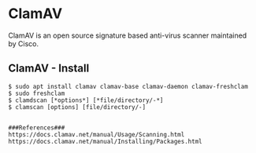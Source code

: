 ClamAV 
=====

ClamAV is an open source signature based anti-virus scanner maintained by Cisco.     

ClamAV - Install
----------------

    $ sudo apt install clamav clamav-base clamav-daemon clamav-freshclam
    $ sudo freshclam
    $ clamdscan [*options*] [*file/directory/-*]
    $ clamscan [options] [file/directory/-]


    ###References###
    https://docs.clamav.net/manual/Usage/Scanning.html
    https://docs.clamav.net/manual/Installing/Packages.html
